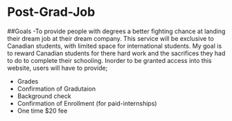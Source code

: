 # Post-Grad-Job
##Goals
-To provide people with degrees a better fighting chance at landing their dream job at their dream company. This service will be exclusive to Canadian students, with limited space for international students. My goal is to reward Canadian students for there hard work and the sacrifices they had to do to complete their schooling. Inorder to be granted access into this website, users will have to provide;
- Grades
- Confirmation of Gradutaion
- Background check
- Confirmation of Enrollment (for paid-internships)
- One time $20 fee


